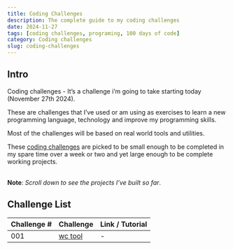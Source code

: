 ```yaml
---
title: Coding Challenges
description: The complete guide to my coding challenges
date: 2024-11-27
tags: [coding challenges, programing, 100 days of code]
category: Coding challenges
slug: coding-challenges
---
```


## Intro

Coding challenges - It’s a challenge i’m going to take starting today (November 27th 2024).

These are challenges that I’ve used or am using as exercises to learn a new programming language, technology and improve my programming skills.

Most of the challenges will be based on real world tools and utilities.

These [coding challenges](https://codingchallenges.fyi/challenges/intro/) are picked to be small enough to be completed in my spare time over a week or two and yet large enough to be complete working projects.<br/><br/>

**Note**: *Scroll down to see the projects I’ve built so far*.

## Challenge List

| Challenge # | Challenge | Link / Tutorial |
| --- | --- | --- |
| 001  | [wc tool](https://github.com/Michicko/coding-challenges/wc-tool/) | - |
